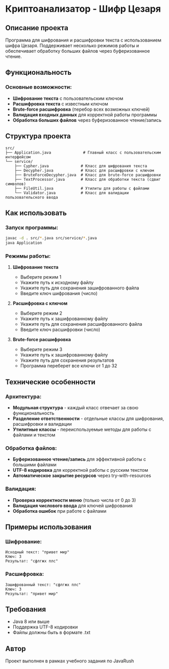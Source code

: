 # Криптоанализатор - Шифр Цезаря

## Описание проекта

Программа для шифрования и расшифровки текста с использованием шифра Цезаря. Поддерживает несколько режимов работы и обеспечивает обработку больших файлов через буферизованное чтение.

## Функциональность

### Основные возможности:
- **Шифрование текста** с пользовательским ключом
- **Расшифровка текста** с известным ключом
- **Brute-force расшифровка** (перебор всех возможных ключей)
- **Валидация входных данных** для корректной работы программы
- **Обработка больших файлов** через буферизованное чтение/запись

## Структура проекта

```
src/
├── Application.java              # Главный класс с пользовательским интерфейсом
└── service/
    ├── Cypher.java              # Класс для шифрования текста
    ├── Decypher.java            # Класс для расшифровки с ключом
    ├── BruteForceDecypher.java  # Класс для brute-force расшифровки
    ├── TextProcessor.java       # Класс для обработки текста (сдвиг символов)
    ├── FileUtil.java            # Утилиты для работы с файлами
    └── Validator.java           # Класс для валидации пользовательского ввода
```

## Как использовать

### Запуск программы:
```bash
javac -d . src/*.java src/service/*.java
java Application
```

### Режимы работы:

1. **Шифрование текста**
   - Выберите режим 1
   - Укажите путь к исходному файлу
   - Укажите путь для сохранения зашифрованного файла
   - Введите ключ шифрования (число)

2. **Расшифровка с ключом**
   - Выберите режим 2
   - Укажите путь к зашифрованному файлу
   - Укажите путь для сохранения расшифрованного файла
   - Введите ключ расшифровки (число)

3. **Brute-force расшифровка**
   - Выберите режим 3
   - Укажите путь к зашифрованному файлу
   - Укажите путь для сохранения результатов
   - Программа переберет все ключи от 1 до 32

## Технические особенности

### Архитектура:
- **Модульная структура** - каждый класс отвечает за свою функциональность
- **Разделение ответственности** - отдельные классы для шифрования, расшифровки и валидации
- **Утилитные классы** - переиспользуемые методы для работы с файлами и текстом

### Обработка файлов:
- **Буферизованное чтение/запись** для эффективной работы с большими файлами
- **UTF-8 кодировка** для корректной работы с русским текстом
- **Автоматическое закрытие ресурсов** через try-with-resources

### Валидация:
- **Проверка корректности меню** (только числа от 0 до 3)
- **Валидация числового ввода** для ключей шифрования
- **Обработка ошибок** при работе с файлами

## Примеры использования

### Шифрование:
```
Исходный текст: "привет мир"
Ключ: 3
Результат: "сфлгжх плс"
```

### Расшифровка:
```
Зашифрованный текст: "сфлгжх плс"
Ключ: 3
Результат: "привет мир"
```

## Требования

- Java 8 или выше
- Поддержка UTF-8 кодировки
- Файлы должны быть в формате .txt

## Автор

Проект выполнен в рамках учебного задания по JavaRush
